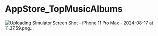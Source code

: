# AppStore_TopMusicAlbums

![Uploading Simulator Screen Shot - iPhone 11 Pro Max - 2024-08-17 at 11.37.59.png…]()
